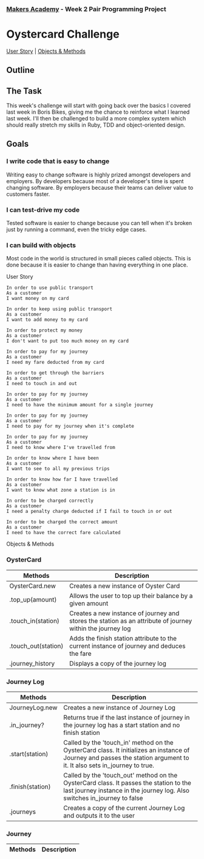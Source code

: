 
### [Makers Academy](http://www.makersacademy.com) - Week 2 Pair Programming Project

# Oystercard Challenge


[User Story](#Story) | [Objects & Methods](#Methods)

## <a name="Outline">Outline</a>



## <a name="Task">The Task</a>

This week's challenge will start with going back over the basics I covered last week in Boris Bikes, giving me the chance to reinforce what I learned last week. I'll then be challenged to build a more complex system which should really stretch my skills in Ruby, TDD and object-oriented design.


## <a name="Goals">Goals</a>

### I write code that is easy to change

Writing easy to change software is highly prized amongst developers and employers. By developers because most of a developer's time is spent changing software. By employers because their teams can deliver value to customers faster.

### I can test-drive my code

Tested software is easier to change because you can tell when it's broken just by running a command, even the tricky edge cases.

### I can build with objects
Most code in the world is structured in small pieces called objects. This is done because it is easier to change than having everything in one place.

<a name="Story">User Story</a>

```
In order to use public transport
As a customer
I want money on my card

In order to keep using public transport
As a customer
I want to add money to my card

In order to protect my money
As a customer
I don't want to put too much money on my card

In order to pay for my journey
As a customer
I need my fare deducted from my card

In order to get through the barriers
As a customer
I need to touch in and out

In order to pay for my journey
As a customer
I need to have the minimum amount for a single journey

In order to pay for my journey
As a customer
I need to pay for my journey when it's complete

In order to pay for my journey
As a customer
I need to know where I've travelled from

In order to know where I have been
As a customer
I want to see to all my previous trips

In order to know how far I have travelled
As a customer
I want to know what zone a station is in

In order to be charged correctly
As a customer
I need a penalty charge deducted if I fail to touch in or out

In order to be charged the correct amount
As a customer
I need to have the correct fare calculated
```

<a name="Methods">Objects & Methods</a>

### OysterCard

| Methods | Description |
| --- | --- |
| OysterCard.new     | Creates a new instance of Oyster Card                                                                |
| .top_up(amount)    | Allows the user to top up their balance by a given amount                                            |
| .touch_in(station) | Creates a new instance of journey and stores the station as an attribute of journey within the journey log |
| .touch_out(station)| Adds the finish station attribute to the current instance of journey and deduces the fare            |
| .journey_history   | Displays a copy of the journey log|

### Journey Log

| Methods | Description |
| --- | --- |
| JourneyLog.new | Creates a new instance of Journey Log |
| .in_journey? | Returns true if the last instance of journey in the journey log has a start station and no finish station | 
| .start(station) | Called by the 'touch_in' method on the OysterCard class. It initializes an instance of Journey and passes the station argument to it. It also sets in_journey to true. |
|.finish(station) | Called by the 'touch_out' method on the OysterCard class. It passes the station to the last journey instance in the journey log. Also switches in_journey to false |
| .journeys | Creates a copy of the current Journey Log and outputs it to the user |

### Journey

| Methods | Description |
| --- | --- |




  

